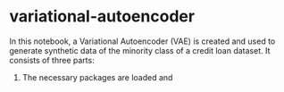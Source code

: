 # variational-autoencoder

In this notebook, a Variational Autoencoder (VAE) is created and used to generate synthetic data of the minority class of a credit loan dataset. It consists of three parts:

1. The necessary packages are loaded and 
